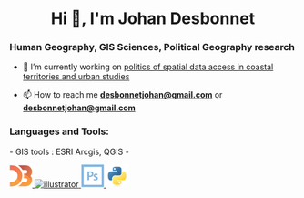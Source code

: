 <h1 align="center">Hi 👋, I'm Johan Desbonnet</h1>
<h3 align="left">Human Geography, GIS Sciences, Political Geography research</h3>

- 🔭 I’m currently working on [politics of spatial data access in coastal territories and urban studies](https://www-iuem.univ-brest.fr/pops/projects/ainfogeo)

- 📫 How to reach me **desbonnetjohan@gmail.com** or **desbonnetjohan@gmail.com**


<h3 align="left">Languages and Tools:</h3>
- GIS tools : ESRI Arcgis, QGIS
- 
<p align="left"> <a href="https://d3js.org/" target="_blank"> <img src="https://raw.githubusercontent.com/devicons/devicon/master/icons/d3js/d3js-original.svg" alt="d3js" width="40" height="40"/> </a> <a href="https://www.adobe.com/in/products/illustrator.html" target="_blank"> <img src="https://www.vectorlogo.zone/logos/adobe_illustrator/adobe_illustrator-icon.svg" alt="illustrator" width="40" height="40"/> </a> <a href="https://www.photoshop.com/en" target="_blank"> <img src="https://raw.githubusercontent.com/devicons/devicon/master/icons/photoshop/photoshop-line.svg" alt="photoshop" width="40" height="40"/> </a> <a href="https://www.python.org" target="_blank"> <img src="https://raw.githubusercontent.com/devicons/devicon/master/icons/python/python-original.svg" alt="python" width="40" height="40"/> </a> </p>
